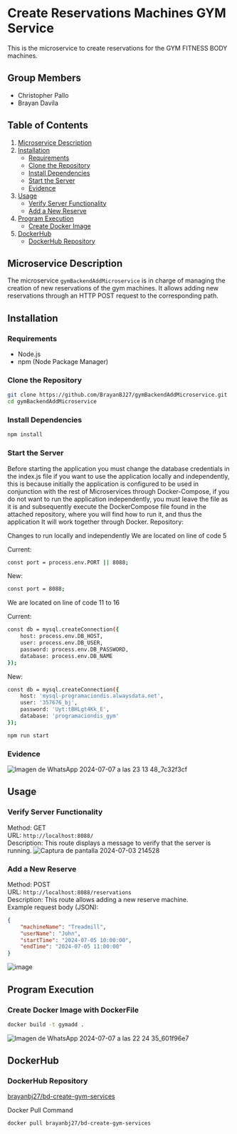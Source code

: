# Create Reservations Machines GYM Service

This is the microservice to create reservations for the GYM FITNESS BODY machines.

## Group Members

- Christopher Pallo
- Brayan Davila

## Table of Contents

1. [Microservice Description](#microservice-description)
2. [Installation](#installation)
   - [Requirements](#requirements)
   - [Clone the Repository](#clone-the-repository)
   - [Install Dependencies](#install-dependencies)
   - [Start the Server](#start-the-server)
   - [Evidence](#evidence-create)
3. [Usage](#usage)
   - [Verify Server Functionality](#verify-server-functionality)
   - [Add a New Reserve](#add-a-new-reserve)
4. [Program Execution](#program-execution)
   - [Create Docker Image](#create-docker-image)
5. [DockerHub](#dockerhub)
   - [DockerHub Repository](#dockerhub-repository)


## Microservice Description

The microservice `gymBackendAddMicroservice` is in charge of managing the creation of new reservations of the gym machines. It allows adding new reservations through an HTTP POST request to the corresponding path.

## Installation

### Requirements

- Node.js
- npm (Node Package Manager)

### Clone the Repository

```sh
git clone https://github.com/BrayanBJ27/gymBackendAddMicroservice.git
cd gymBackendAddMicroservice
```

### Install Dependencies
```sh
npm install
```

### Start the Server
Before starting the application you must change the database credentials in the index.js file if you want to use the application locally and independently, this is because initially the application is configured to be used in conjunction with the rest of Microservices through Docker-Compose, if you do not want to run the application independently, you must leave the file as it is and subsequently execute the DockerCompose file found in the attached repository, where you will find how to run it, and thus the application It will work together through Docker.
Repository:

Changes to run locally and independently
We are located on line of code 5

Current:
```sh
const port = process.env.PORT || 8088;
```
New:
```sh
const port = 8088;
```

We are located on line of code 11 to 16

Current:
```sh
const db = mysql.createConnection({
    host: process.env.DB_HOST,
    user: process.env.DB_USER,
    password: process.env.DB_PASSWORD,
    database: process.env.DB_NAME
});
```
New:
```sh
const db = mysql.createConnection({
    host: 'mysql-programaciondis.alwaysdata.net',
    user: '357676_bj',
    password: 'Uyt:tBHLgt4Kk_E',
    database: 'programaciondis_gym'
});
```

```sh
npm run start
```

### Evidence
![Imagen de WhatsApp 2024-07-07 a las 23 13 48_7c32f3cf](https://github.com/BrayanBJ27/gymBackendAddMicroservice/assets/87538474/75fa3592-b7aa-48d9-b8a3-7aed6d6c8769)

## Usage

### Verify Server Functionality

Method: GET  
URL: `http://localhost:8088/`  
Description: This route displays a message to verify that the server is running.
![Captura de pantalla 2024-07-03 214528](https://github.com/BrayanBJ27/gymBackendAddMicroservice/assets/87538474/680eeaaf-dec5-4e66-8fad-2df6fc5bac14)

### Add a New Reserve

Method: POST  
URL: `http://localhost:8088/reservations`  
Description: This route allows adding a new reserve machine.  
Example request body (JSON):

```json
{
    "machineName": "Treadmill",
    "userName": "John",
    "startTime": "2024-07-05 10:00:00",
    "endTime": "2024-07-05 11:00:00"
}
```
![image](https://github.com/BrayanBJ27/gymBackendAddMicroservice/assets/87538474/8c7fdc18-f8b6-4303-9e41-0ddb093df8d6)

## Program Execution
### Create Docker Image with DockerFile
```sh
docker build -t gymadd .
```
![Imagen de WhatsApp 2024-07-07 a las 22 24 35_601f96e7](https://github.com/BrayanBJ27/gymBackendAddMicroservice/assets/87538474/662c5d54-838a-43ae-b4a9-67e8a5131ae0)

## DockerHub
### DockerHub Repository
[brayanbj27/bd-create-gym-services](https://hub.docker.com/r/brayanbj27/bd-create-gym-services)

Docker Pull Command
```sh
docker pull brayanbj27/bd-create-gym-services
```

